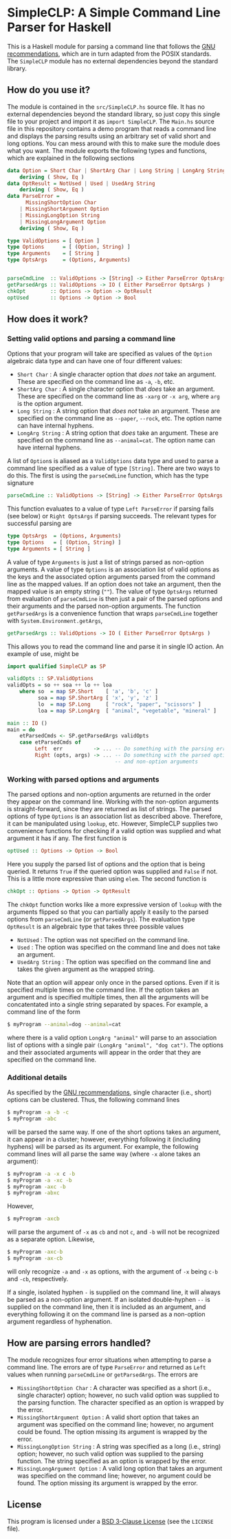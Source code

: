 # SimpleCLP: A Simple Command Line Parser for Haskell

This is a Haskell module for parsing a command line that follows the
[GNU recommendations](https://www.gnu.org/software/libc/manual/html_node/Argument-Syntax.html),
which are in turn adapted from the POSIX standards. The `SimpleCLP` module has no external dependencies beyond the standard library.

## How do you use it?

The module is contained in the `src/SimpleCLP.hs` source file. It has no external dependencies beyond the standard library, so just copy this single file to your project and import it as `import SimpleCLP`. The `Main.hs` source file in this repository contains a demo program that reads a command line and displays the parsing results using an arbitrary set of valid short and long options. You can mess around with this to make sure the module does what you want. The module exports the following types and functions, which are explained in the following sections
```haskell
data Option = Short Char | ShortArg Char | Long String | LongArg String
    deriving ( Show, Eq )
data OptResult = NotUsed | Used | UsedArg String
    deriving ( Show, Eq )
data ParseError =
      MissingShortOption Char
    | MissingShortArgument Option
    | MissingLongOption String
    | MissingLongArgument Option
    deriving ( Show, Eq )

type ValidOptions = [ Option ]
type Options      = [ (Option, String) ]
type Arguments    = [ String ]
type OptsArgs     = (Options, Arguments)


parseCmdLine  :: ValidOptions -> [String] -> Either ParseError OptsArgs
getParsedArgs :: ValidOptions -> IO ( Either ParseError OptsArgs )
chkOpt        :: Options -> Option -> OptResult
optUsed       :: Options -> Option -> Bool
```

## How does it work?

### Setting valid options and parsing a command line

Options that your program will take are specified as values of the `Option` algebraic data type and can have one of four different values:

* `Short Char` : A single character option that *does not* take an argument. These are specified on the command line as `-a`, `-b`, etc.
* `ShortArg Char` : A single character option that *does* take an argument. These are specified on the command line as `-xarg` or `-x arg`, where `arg` is the option argument.
* `Long String` : A string option that *does not* take an argument. These are specified on the command line as `--paper`, `--rock`, etc. The option name can have internal hyphens.
* `LongArg String` : A string option that *does* take an argument. These are specified on the command line as `--animal=cat`. The option name can have internal hyphens.

A list of `Option`s is aliased as a `ValidOptions` data type and used to parse a command line specified as a value of type `[String]`. There are two ways to do this. The first is using the `parseCmdLine` function, which has the type signature
```haskell
parseCmdLine :: ValidOptions -> [String] -> Either ParseError OptsArgs
```
This function evaluates to a value of type `Left ParseError` if parsing fails (see below) or `Right OptsArgs` if parsing succeeds. The relevant types for successful parsing are
```haskell
type OptsArgs  = (Options, Arguments)
type Options   = [ (Option, String) ]
type Arguments = [ String ]
```
A value of type `Arguments` is just a list of strings parsed as non-option arguments. A value of type `Options` is an association list of valid options as the keys and the associated option arguments parsed from the command line as the mapped values. If an option does not take an argument, then the mapped value is an empty string (`""`). The value of type `OptsArgs` returned from evaluation of `parseCmdLine` is then just a pair of the parsed options and their arguments and the parsed non-option arguments. The function `getParsedArgs` is a convenience function that wraps `parseCmdLine` together with `System.Environment.getArgs`,
```haskell
getParsedArgs :: ValidOptions -> IO ( Either ParseError OptsArgs )
```
This allows you to read the command line and parse it in single IO action. An example of use, might be
```haskell
import qualified SimpleCLP as SP

validOpts :: SP.ValidOptions
validOpts = so ++ soa ++ lo ++ loa
    where so  = map SP.Short    [ 'a', 'b', 'c' ]
          soa = map SP.ShortArg [ 'x', 'y', 'z' ]
          lo  = map SP.Long     [ "rock", "paper", "scissors" ]
          loa = map SP.LongArg  [ "animal", "vegetable", "mineral" ]

main :: IO ()
main = do
    etParsedCmds <- SP.getParsedArgs validOpts
    case etParsedCmds of
         Left  err          -> ... -- Do something with the parsing error.
         Right (opts, args) -> ... -- Do something with the parsed options
                                   -- and non-option arguments
```

### Working with parsed options and arguments

The parsed options and non-option arguments are returned in the order they appear on the command line. Working with the non-option arguments is straight-forward, since they are returned as list of strings. The parsed options of type `Options` is an association list as described above. Therefore, it can be manipulated using `lookup`, etc. However, SimpleCLP supplies two convenience functions for checking if a valid option was supplied and what argument it has if any. The first function is
```haskell
optUsed :: Options -> Option -> Bool
```
Here you supply the parsed list of options and the option that is being queried. It returns `True` if the queried option was supplied and `False` if not. This is a little more expressive than using `elem`. The second function is
```haskell
chkOpt :: Options -> Option -> OptResult
```
The `chkOpt` function works like a more expressive version of `lookup` with the arguments flipped so that you can partially apply it easily to the parsed options from `parseCmdLine` (or `getParsedArgs`). The evaluation type `OptResult` is an algebraic type that takes three possible values

* `NotUsed` : The option was not specified on the command line.
* `Used` : The option was specified on the command line and does not take an argument.
* `UsedArg String` : The option was specified on the command line and takes the given argument as the wrapped string.

Note that an option will appear only once in the parsed options. Even if it is specified multiple times on the command line. If the option takes an argument and is specified multiple times, then all the arguments will be concatentated into a single string separated by spaces. For example, a command line of the form
```bash
$ myProgram --animal=dog --animal=cat
```
where there is a valid option `LongArg "animal"` will parse to an association list of options with a single pair `(LongArg "animal", "dog cat")`. The options and their associated arguments will appear in the order that they are specified on the command line.

### Additional details

As specified by the
[GNU recommendations](https://www.gnu.org/software/libc/manual/html_node/Argument-Syntax.html),
single character (i.e., short) options can be clustered. Thus, the following command lines
```bash
$ myProgram -a -b -c
$ myProgram -abc
```
will be parsed the same way. If one of the short options takes an argument, it can appear in a cluster; however, everything following it (including hyphens) will be parsed as its argument. For example, the following command lines will all parse the same way (where `-x` alone takes an argument):
```bash
$ myProgram -a -x c -b
$ myProgram -a -xc -b
$ myProgram -axc -b
$ myProgram -abxc
```
However,
```bash
$ myProgram -axcb
```
will parse the argument of `-x` as `cb` and not `c`, and `-b` will not be recognized as a separate option. Likewise,
```bash
$ myProgram -axc-b
$ myProgram -ax-cb
```
will only recognize `-a` and `-x` as options, with the argument of `-x` being `c-b` and `-cb`, respectively.

If a single, isolated hyphen `-` is supplied on the command line, it will always be parsed as a non-option argument. If an isolated double-hyphen `--` is supplied on the command line, then it is included as an argument, and everything following it on the command line is parsed as a non-option argument regardless of hyphenation.

## How are parsing errors handled?

The module recognizes four error situations when attempting to parse a command line. The errors are of type `ParseError` and returned as `Left` values when running `parseCmdLine` or `getParsedArgs`. The errors are

* `MissingShortOption Char` : A character was specified as a short (i.e., single character) option; however, no such valid option was supplied to the parsing function. The character specified as an option is wrapped by the error.
* `MissingShortArgument Option` : A valid short option that takes an argument was specified on the command line; however, no argument could be found. The option missing its argument is wrapped by the error.
* `MissingLongOption String` : A string was specified as a long (i.e., string) option; however, no such valid option was supplied to the parsing function. The string specified as an option is wrapped by the error.
* `MissingLongArgument Option` : A valid long option that takes an argument was specified on the command line; however, no argument could be found. The option missing its argument is wrapped by the error.

## License

This program is licensed under a [BSD 3-Clause License](http://opensource.org/licenses/BSD-3-Clause) (see the `LICENSE` file).
